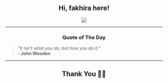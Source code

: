 <h2 align="center"> Hi, fakhira here!</h2>

<p align="center">
<a href="https://github.com/fakhiralkda" alt="github streak"><img src="https://dvst-streak.herokuapp.com/?user=fakhiralkda&theme=tokyonight&fire=DD472C"></a>
</p>

<hr>
<h3 align="center">Quote of The Day</h3>
<p align="center">
<blockquote>
<i>"It isn't what you do, but how you do it."</i>
<br>
<b>- John Wooden</b>
</blockquote>
</p>


<hr>
<h2 align="center">Thank You 🙏🏼</h2>
